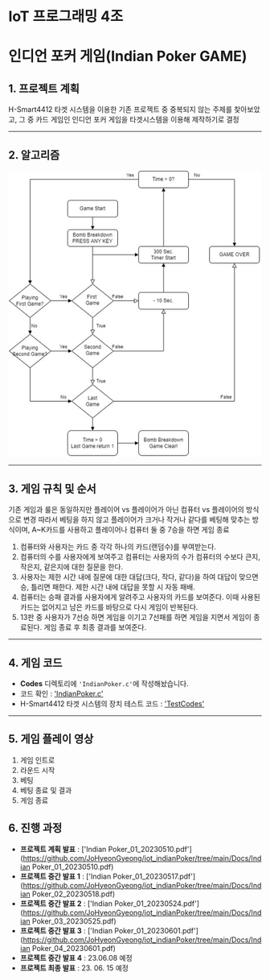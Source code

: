 # IoT 프로그래밍 4조


# **인디언 포커 게임(Indian Poker GAME)**


## **1. 프로젝트 계획**

H-Smart4412 타겟 시스템을 이용한 기존 프로젝트 중 중복되지 않는 주제를 찾아보았고, 그 중 카드 게임인 인디언 포커 게임을 타겟시스템을 이용해 제작하기로 결정

---


## **2. 알고리즘**

![img_01](/Images/Algorithm.jpg)


---

## **3. 게임 규칙 및 순서**

기존 게임과 룰은 동일하지만 플레이어 vs 플레이어가 아닌 컴퓨터 vs 플레이어의 방식으로 변경
따라서 베팅을 하지 않고 플레이어가 크거나 작거나 같다를 베팅해 맞추는 방식이며, A~K카드를 사용하고 플레이어나 컴퓨터 둘 중 7승을 하면 게임 종료

1. 컴퓨터와 사용자는 카드 중 각각 하나의 카드(랜덤수)를 부여받는다.
2. 컴퓨터의 수를 사용자에게 보여주고 컴퓨터는 사용자의 수가 컴퓨터의 수보다 큰지, 작은지, 같은지에 대한 질문을 한다.
3. 사용자는 제한 시간 내에 질문에 대한 대답(크다, 작다, 같다)을 하여 대답이 맞으면 승, 틀리면 패한다. 제한 시간 내에 대답을 못할 시 자동 패배.
4. 컴퓨터는 승패 결과를 사용자에게 알려주고 사용자의 카드를 보여준다.   이때 사용된 카드는 없어지고 남은 카드를 바탕으로 다시 게임이 반복된다.
5. 13판 중 사용자가 7선승 하면 게임을 이기고 7선패를 하면 게임을 지면서 게임이 종료된다. 게임 종료 후 최종 결과를 보여준다.

---

## **4. 게임 코드**

 - **Codes** 디렉토리에 `'IndianPoker.c'`에 작성해놨습니다.
 - 코드 확인 : ['IndianPoker.c'](https://github.com/JoHyeonGyeong/iot_indianPoker/tree/main/Codes/IndianPoker.c)
 - H-Smart4412 타겟 시스템의 장치 테스트 코드 : ['TestCodes'](https://github.com/JoHyeonGyeong/iot_indianPoker/tree/main/Codes/TestCodes)
 
---

## **5. 게임 플레이 영상**

1. 게임 인트로
2. 라운드 시작
3. 베팅
4. 베팅 종료 및 결과
5. 게임 종료

## **6. 진행 과정**
 - **프로젝트 계획 발표** : ['Indian Poker_01_20230510.pdf'](https://github.com/JoHyeonGyeong/iot_indianPoker/tree/main/Docs/Indian Poker_01_20230510.pdf)
 - **프로젝트 중간 발표 1** : ['Indian Poker_01_20230517.pdf'](https://github.com/JoHyeonGyeong/iot_indianPoker/tree/main/Docs/Indian Poker_02_20230518.pdf)
 - **프로젝트 중간 발표 2** : ['Indian Poker_01_20230524.pdf'](https://github.com/JoHyeonGyeong/iot_indianPoker/tree/main/Docs/Indian Poker_03_20230525.pdf)
 - **프로젝트 중간 발표 3** : ['Indian Poker_01_20230601.pdf'](https://github.com/JoHyeonGyeong/iot_indianPoker/tree/main/Docs/Indian Poker_04_20230601.pdf)
 - **프로젝트 중간 발표 4** : 23.06.08 예정
 - **프로젝트 최종 발표** : 23. 06. 15 예정

